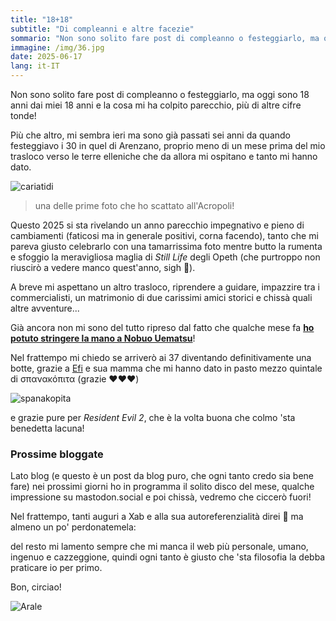 ```yaml
---
title: "18+18"
subtitle: "Di compleanni e altre facezie"
sommario: "Non sono solito fare post di compleanno o festeggiarlo, ma oggi sono 18 anni dai miei 18 anni e la cosa mi ha colpito parecchio, più di altre cifre tonde!"
immagine: /img/36.jpg
date: 2025-06-17
lang: it-IT
---
```


Non sono solito fare post di compleanno o festeggiarlo, ma oggi sono 18 anni dai miei 18 anni e la cosa mi ha colpito parecchio, più di altre cifre tonde!

Più che altro, mi sembra ieri ma sono già passati sei anni da quando festeggiavo i 30 in quel di Arenzano, proprio meno di un mese prima del mio trasloco verso le terre elleniche che da allora mi ospitano e tanto mi hanno dato.

![cariatidi](/img/cariatidi.jpg)

> una delle prime foto che ho scattato all'Acropoli!

Questo 2025 si sta rivelando un anno parecchio impegnativo e pieno di cambiamenti (faticosi ma in generale positivi, corna facendo), tanto che mi pareva giusto celebrarlo con una tamarrissima foto mentre butto la rumenta e sfoggio la meravigliosa maglia di _Still Life_ degli Opeth (che purtroppo non riuscirò a vedere manco quest'anno, sigh 🙈).

A breve mi aspettano un altro trasloco, riprendere a guidare, impazzire tra i commercialisti, un matrimonio di due carissimi amici storici e chissà quali altre avventure...

Già ancora non mi sono del tutto ripreso dal fatto che qualche mese fa [**ho potuto stringere la mano a Nobuo Uematsu**](https://www.andreacorinti.com/posts/ita/nobuo%20uematsu-con-tiki-show/)!

Nel frattempo mi chiedo se arriverò ai 37 diventando definitivamente una botte, grazie a [Efi](https://livellosegreto.it/@effimera) e sua mamma che mi hanno dato in pasto mezzo quintale di σπανακόπιτα (grazie ❤️❤️❤️)

![spanakopita](/img/spanakopita.jpg)

e grazie pure per _Resident Evil 2_, che è la volta buona che colmo 'sta benedetta lacuna!

### Prossime bloggate

Lato blog (e questo è un post da blog puro, che ogni tanto credo sia bene fare) nei prossimi giorni ho in programma il solito disco del mese, qualche impressione su mastodon.social e poi chissà, vedremo che ciccerò fuori!

Nel frattempo, tanti auguri a Xab e alla sua autoreferenzialità direi 🤔 ma almeno un po' perdonatemela: 

del resto mi lamento sempre che mi manca il web più personale, umano, ingenuo e cazzeggione, quindi ogni tanto è giusto che 'sta filosofia la debba praticare io per primo.

Bon, circiao! 

![Arale](https://upload.wikimedia.org/wikipedia/it/c/c3/Arale_dall%27anime.png)